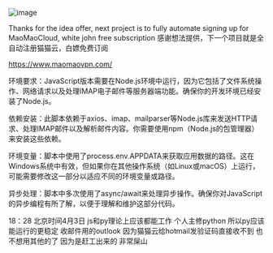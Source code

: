 ![image](https://github.com/dayumsista/MaoMaoCloud/assets/147481512/58272668-daf3-4809-a5d8-231d3321eef5)


Thanks for the idea offer, next project is to fully automate signing up for MaoMaoCloud, white john free subscription
感谢想法提供，下一个项目就是全自动注册猫猫云，白嫖免费订阅


https://www.maomaovpn.com/

环境要求：JavaScript版本需要在Node.js环境中运行，因为它包括了文件系统操作、网络请求以及处理IMAP电子邮件等服务器端功能。确保你的开发环境已经安装了Node.js。

依赖安装：此脚本依赖于axios、imap、mailparser等Node.js库来发送HTTP请求、处理IMAP邮件以及解析邮件内容。你需要使用npm（Node.js的包管理器）来安装这些依赖。

环境变量：脚本中使用了process.env.APPDATA来获取应用数据的路径。这在Windows系统中有效，但如果你在其他操作系统（如Linux或macOS）上运行，可能需要修改这一部分以适应不同的环境变量或路径。

异步处理：脚本中多次使用了async/await来处理异步操作。确保你对JavaScript的异步编程有所了解，以便于理解和维护这部分代码。


18：28 北京时间4月3日
js和py理论上应该都能工作 个人主修python 所以py应该能运行的更稳定 收邮件用的outlook 因为猫猫云给hotmail发验证码直接收不到 也不想用其他的了
因为是赶工出来的 非常屎山
